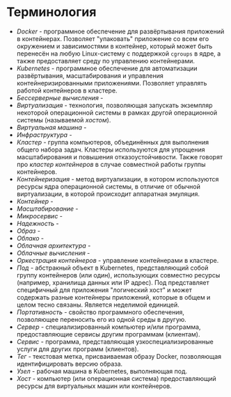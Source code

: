 # Терминология

* _Docker_ - программное обеспечение для развёртывания приложений в контейнерах. Позволяет "упаковать" приложение со всем его окружением и зависимостями в контейнер, который может быть перенесён на любую Linux-систему с поддержкой `cgroups` в ядре, а также предоставляет среду по управлению контейнерами.
* _Kubernetes_ - программное обеспечение для автоматизации развёртывания, масштабирования и управления контейнеризированными приложениями. Позволяет управлять работой контейнеров в кластере.
* _Бессерверные вычисления_ - 
* _Виртуализация_ - технология, позволяющая запускать экземпляр некоторой операционной системы в рамках другой операционной системы (называемой *хостом*).
* _Виртуальная машина_ - 
* _Инфраструктура_ -
* _Кластер_ - группа компьютеров, объединённых для выполнения общего набора задач. Кластеры используются для упрощения масштабирования и повышения отказоустойчивости. Также говорят про *кластер контейнеров* в случае совместной работы группы контейнеров.
* _Контейнеризация_ - метод виртуализации, в котором используются ресурсы ядра операционной системы, в отличие от обычной виртуализации, в которой происходит аппаратная эмуляция.
* _Контейнер_ -
* _Масштабирование_ -
* _Микросервис_ -
* _Надежность_ -
* _Образ_ - 
* _Облако_ -
* _Облачная архитектура_ -
* _Облачные вычисления_ - 
* _Оркестрация контейнеров_ - управление контейнерами в кластере.
* _Под_ - абстракный объект в Kubernetes, представляющий собой группу контейнеров (или один), использующих совместно ресурсы (например, хранилища данных или IP адрес). Под представляет специфичный для приложения "логический хост" и может содержать разные контейнеры приложений, которые в общем и целом тесно связаны. Является неделимой единицей.
* _Портативность_ - свойство программного обеспечения, позволяющее переносить его из одной среды в другую.
* _Сервер_ - специализированный компьютер и/или программа, предоставляющие сервисы другим программам (клиентам).
* _Сервис_ - программа, представляющая узкоспециализированные услуги для других программ (клиентов).
* _Тег_ - текстовая метка, присваиваемая образу Docker, позволяющая идентифицировать версию образа.
* _Узел_ - рабочая машина в Kubernetes, выполняющая под.
* _Хост_ - компьютер (или операционная система) предоставляющий ресурсы для виртуальных машин или контейнеров.